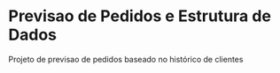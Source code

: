 # Previsao de Pedidos e Estrutura de Dados
Projeto de previsao de pedidos baseado no histórico de clientes
